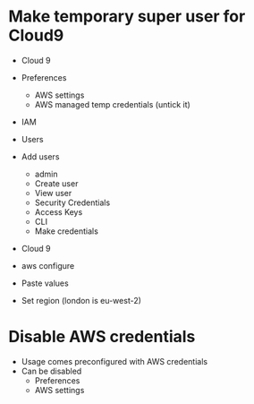 # Make temporary super user for Cloud9

- Cloud 9
- Preferences
	- AWS settings
	- AWS managed temp credentials (untick it)

- IAM
- Users
- Add users
	- admin
	- Create user
	- View user
	- Security Credentials
	- Access Keys
	- CLI
	- Make credentials

- Cloud 9
- aws configure
- Paste values
- Set region (london is eu-west-2)

# Disable AWS credentials

- Usage comes preconfigured with AWS credentials
- Can be disabled
	- Preferences
	- AWS settings